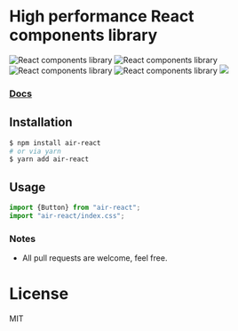 # High performance React components library

![React components library](https://badgen.net/bundlephobia/dependency-count/air-react)  ![React components library](https://badgen.net/npm/license/air-react) ![React components library](https://badgen.net/npm/license/air-react)  ![React components library](https://badgen.net/npm/v/air-react)  ![](https://badgen.net/npm/dt/air-react)

### [Docs](https://air-react.netlify.app)

## Installation
```bash
$ npm install air-react
# or via yarn 
$ yarn add air-react
```

## Usage
```js
import {Button} from "air-react";
import "air-react/index.css";
```

### Notes
- All pull requests are welcome, feel free.

# License
MIT